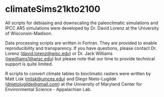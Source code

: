 climateSims21kto2100
=========

All scripts for debiasing and downscaling the paleoclimatic simulations and IPCC AR5 simulations were developed by Dr. David Lorenz at the University of Wisconsin-Madison.

Data processing scripts are written in Fortran.  They are provided to enable reproducibility and transparency.  If you have questions, please contact Dr. Lorenz (david.lorenz@wisc.edu) or Dr. Jack Williams (jwwilliams1@wisc.edu) but please note that our time to provide technical support is quite limited.

R scripts to convert climate tables to bioclimatic rasters were written by Matt Lisk (mlisk@umces.edu) and Diego Nieto-Lugilde (dnietolugilde@gmail.com) at the University of Maryland Center for Environmental Science - Appalachian Lab. 
